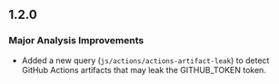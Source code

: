 ## 1.2.0

### Major Analysis Improvements

- Added a new query (`js/actions/actions-artifact-leak`) to detect GitHub Actions artifacts that may leak the GITHUB_TOKEN token.
